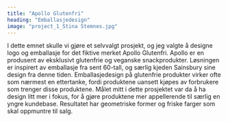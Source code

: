 ```yaml
---
title: "Apollo Glutenfri"
heading: "Emballasjedesign"
image: "project_1_Stina Stemnes.jpg"
---
```


I dette emnet skulle vi gjøre et selvvalgt prosjekt, og jeg valgte å designe logo og emballasje for det fiktive merket Apollo Glutenfri. Apollo er en produsent av eksklusivt glutenfrie og veganske snackprodukter. Løsningen er inspirert av emballasje fra sent 60-tall, og særlig kjeden Sainsbury sine design fra denne tiden.
Emballasjedesign på glutenfrie produkter virker ofte som nærmest en ettertanke, fordi produktene uansett kjøpes av forbrukere som trenger disse produktene. Målet mitt i dette prosjektet var da å ha design litt mer i fokus, for å gjøre produktene mer appellerende til særlig en yngre kundebase. Resultatet har geometriske former og friske farger som skal oppmuntre til salg.
